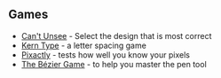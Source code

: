 ## Games

- [Can't Unsee](https://cantunsee.space/) - Select the design that is most correct
- [Kern Type](https://type.method.ac/) - a letter spacing game
- [Pixactly](https://pixact.ly/) - tests how well you know your pixels
- [The Bézier Game](https://bezier.method.ac/) - to help you master the pen tool
